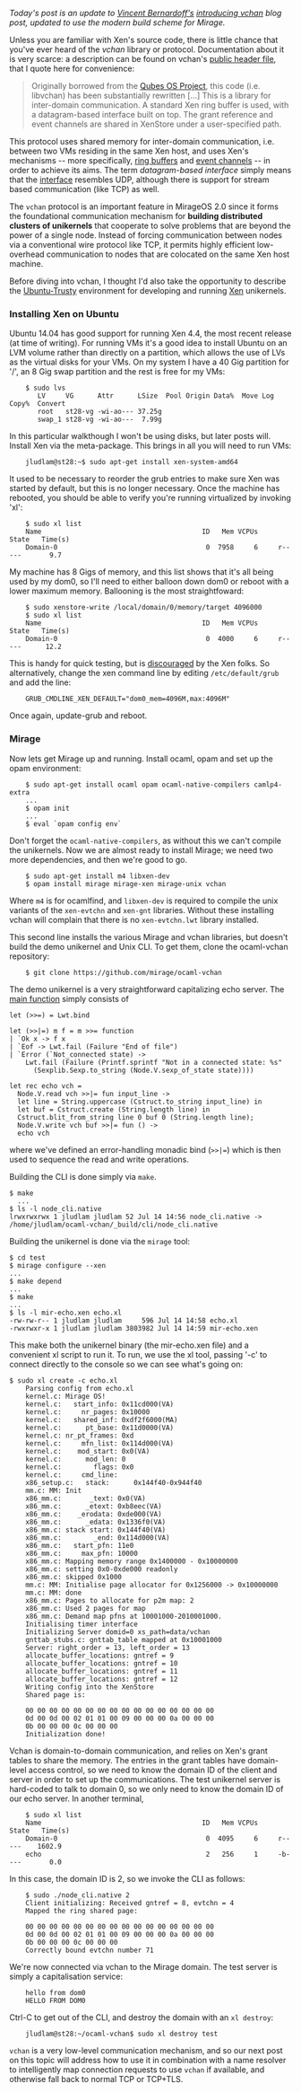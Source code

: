 *Today's post is an update to [Vincent Bernardoff's](https://github.com/vbmithr)
[introducing vchan](http://openmirage.org/blog/introducing-vchan) blog
post, updated to use the modern build scheme for Mirage.*

Unless you are familiar with Xen's source code, there is little chance
that you've ever heard of the *vchan* library or
protocol. Documentation about it is very scarce: a description can be
found on vchan's
[public header file](http://xenbits.xen.org/gitweb/?p=xen.git;a=blob;f=xen/include/public/io/libxenvchan.h;hb=HEAD),
that I quote here for convenience:

> Originally borrowed from the
> [Qubes OS Project](http://www.qubes-os.org), this code (i.e. libvchan)
> has been substantially rewritten [...]
> This is a library for inter-domain communication.  A standard Xen ring
> buffer is used, with a datagram-based interface built on top.  The
> grant reference and event channels are shared in XenStore under a
> user-specified path.

This protocol uses shared memory for inter-domain communication,
i.e. between two VMs residing in the same Xen host, and uses Xen's
mechanisms -- more specifically,
[ring buffers](http://www.informit.com/articles/article.aspx?p=1160234&seqNum=3)
and
[event channels](http://xenbits.xen.org/gitweb/?p=xen.git;a=blob;f=tools/libxc/xenctrl.h;h=f2cebafc9ddd4815ffc73fcf9e0d292b1d4c91ff;hb=HEAD#l934)
-- in order to achieve its aims. The term *datagram-based interface* simply
means that the
[interface](http://xenbits.xen.org/gitweb/?p=xen.git;a=blob;f=tools/libvchan/libxenvchan.h;h=6365d36a06f8c8f56454724cefc4c2f1d39beba2;hb=HEAD)
resembles UDP, although there is support for stream based communication (like
TCP) as well.

The `vchan` protocol is an important feature in MirageOS 2.0 since it
forms the foundational communication mechanism for **building distributed
clusters of unikernels** that cooperate to solve problems that are beyond
the power of a single node.  Instead of forcing communication between
nodes via a conventional wire protocol like TCP, it permits highly efficient
low-overhead communication to nodes that are colocated on the same Xen
host machine.

Before diving into vchan, I thought I'd also take the opportunity to describe the
[Ubuntu-Trusty](http://releases.ubuntu.com/14.04/) environment for developing
and running [Xen](http://www.xenproject.org/) unikernels.

### Installing Xen on Ubuntu

Ubuntu 14.04 has good support for running Xen 4.4, the most recent release (at time of writing).
For running VMs it's a good idea to install Ubuntu on an LVM volume rather than directly on a
partition, which allows the use of LVs as the virtual disks for your VMs. On my system I have
a 40 Gig partition for '/', an 8 Gig swap partition and the rest is free for my VMs:

```
    $ sudo lvs
       LV     VG      Attr      LSize  Pool Origin Data%  Move Log Copy%  Convert
       root   st28-vg -wi-ao--- 37.25g
       swap_1 st28-vg -wi-ao---  7.99g
```

In this particular walkthough I won't be using disks, but later posts will.
Install Xen via the meta-package. This brings in all you will need to run VMs:

```
    jludlam@st28:~$ sudo apt-get install xen-system-amd64
```

It used to be necessary to reorder the grub entries to make sure Xen was started
by default, but this is no longer necessary. Once the machine has rebooted, you
should be able to verify you're running virtualized by invoking 'xl':

```
    $ sudo xl list
	Name                                        ID   Mem VCPUs      State   Time(s)
    Domain-0                                     0  7958     6     r-----       9.7
```

My machine has 8 Gigs of memory, and this list shows that it's all being used by
my dom0, so I'll need to either balloon down dom0 or reboot with a lower maximum
memory. Ballooning is the most straightfoward:

```
    $ sudo xenstore-write /local/domain/0/memory/target 4096000
    $ sudo xl list
    Name                                        ID   Mem VCPUs      State   Time(s)
    Domain-0                                     0  4000     6     r-----      12.2
```

This is handy for quick testing, but is [discouraged](http://wiki.xenproject.org/wiki/Xen_Project_Best_Practices) by the Xen folks. So alternatively, change the xen command line by
editing `/etc/default/grub` and add the line:

```
    GRUB_CMDLINE_XEN_DEFAULT="dom0_mem=4096M,max:4096M"
```

Once again, update-grub and reboot.

### Mirage

Now lets get Mirage up and running. Install ocaml, opam and set up the opam environment:

```
	$ sudo apt-get install ocaml opam ocaml-native-compilers camlp4-extra
	...
	$ opam init
	...
	$ eval `opam config env`
```

Don't forget the `ocaml-native-compilers`, as without this we can't
compile the unikernels. Now we are almost ready to install Mirage; we
need two more dependencies, and then we're good to go.

```
    $ sudo apt-get install m4 libxen-dev
    $ opam install mirage mirage-xen mirage-unix vchan
```

Where `m4` is for ocamlfind, and `libxen-dev` is required to compile the
unix variants of the `xen-evtchn` and `xen-gnt` libraries. Without these
installing vchan will complain that there is no `xen-evtchn.lwt`
library installed.

This second line installs the various Mirage and vchan libraries, but
doesn't build the demo unikernel and Unix CLI.  To get them, clone
the ocaml-vchan repository:

```
    $ git clone https://github.com/mirage/ocaml-vchan
```

The demo unikernel is a very straightforward capitalizing echo server.
The [main function](https://github.com/mirage/ocaml-vchan/blob/master/test/echo.ml#L13) simply consists of

```
let (>>=) = Lwt.bind

let (>>|=) m f = m >>= function
| `Ok x -> f x
| `Eof -> Lwt.fail (Failure "End of file")
| `Error (`Not_connected state) ->
    Lwt.fail (Failure (Printf.sprintf "Not in a connected state: %s"
      (Sexplib.Sexp.to_string (Node.V.sexp_of_state state))))

let rec echo vch =
  Node.V.read vch >>|= fun input_line ->
  let line = String.uppercase (Cstruct.to_string input_line) in
  let buf = Cstruct.create (String.length line) in
  Cstruct.blit_from_string line 0 buf 0 (String.length line);
  Node.V.write vch buf >>|= fun () ->
  echo vch
```

where we've defined an error-handling monadic bind (```>>|=```) which
is then used to sequence the read and write operations.

Building the CLI is done simply via `make`.

```
$ make
  ...
$ ls -l node_cli.native
lrwxrwxrwx 1 jludlam jludlam 52 Jul 14 14:56 node_cli.native -> /home/jludlam/ocaml-vchan/_build/cli/node_cli.native
```

Building the unikernel is done via the `mirage` tool:

```
$ cd test
$ mirage configure --xen
...
$ make depend
...
$ make
...
$ ls -l mir-echo.xen echo.xl
-rw-rw-r-- 1 jludlam jludlam     596 Jul 14 14:58 echo.xl
-rwxrwxr-x 1 jludlam jludlam 3803982 Jul 14 14:59 mir-echo.xen
```

This make both the unikernel binary (the mir-echo.xen file) and a convenient
xl script to run it. To run, we use the xl tool, passing '-c' to connect
directly to the console so we can see what's going on:

```
$ sudo xl create -c echo.xl
	Parsing config from echo.xl
	kernel.c: Mirage OS!
	kernel.c:   start_info: 0x11cd000(VA)
	kernel.c:     nr_pages: 0x10000
	kernel.c:   shared_inf: 0xdf2f6000(MA)
	kernel.c:      pt_base: 0x11d0000(VA)
	kernel.c: nr_pt_frames: 0xd
	kernel.c:     mfn_list: 0x114d000(VA)
	kernel.c:    mod_start: 0x0(VA)
	kernel.c:      mod_len: 0
	kernel.c:        flags: 0x0
	kernel.c:     cmd_line:
	x86_setup.c:   stack:      0x144f40-0x944f40
	mm.c: MM: Init
	x86_mm.c:       _text: 0x0(VA)
	x86_mm.c:      _etext: 0xb8eec(VA)
	x86_mm.c:    _erodata: 0xde000(VA)
	x86_mm.c:      _edata: 0x1336f0(VA)
	x86_mm.c: stack start: 0x144f40(VA)
	x86_mm.c:        _end: 0x114d000(VA)
	x86_mm.c:   start_pfn: 11e0
	x86_mm.c:     max_pfn: 10000
	x86_mm.c: Mapping memory range 0x1400000 - 0x10000000
	x86_mm.c: setting 0x0-0xde000 readonly
	x86_mm.c: skipped 0x1000
	mm.c: MM: Initialise page allocator for 0x1256000 -> 0x10000000
	mm.c: MM: done
	x86_mm.c: Pages to allocate for p2m map: 2
	x86_mm.c: Used 2 pages for map
	x86_mm.c: Demand map pfns at 10001000-2010001000.
	Initialising timer interface
	Initializing Server domid=0 xs_path=data/vchan
	gnttab_stubs.c: gnttab_table mapped at 0x10001000
	Server: right_order = 13, left_order = 13
	allocate_buffer_locations: gntref = 9
	allocate_buffer_locations: gntref = 10
	allocate_buffer_locations: gntref = 11
	allocate_buffer_locations: gntref = 12
	Writing config into the XenStore
	Shared page is:

    00 00 00 00 00 00 00 00 00 00 00 00 00 00 00 00
    0d 00 0d 00 02 01 01 00 09 00 00 00 0a 00 00 00
    0b 00 00 00 0c 00 00 00
    Initialization done!
```

Vchan is domain-to-domain communication, and relies on Xen's grant
tables to share the memory. The entries in the grant tables have
domain-level access control, so we need to know the domain ID of the
client and server in order to set up the communications. The test
unikernel server is hard-coded to talk to domain 0, so we only need to
know the domain ID of our echo server. In another terminal,

```
    $ sudo xl list
    Name                                        ID   Mem VCPUs      State   Time(s)
    Domain-0                                     0  4095     6     r-----    1602.9
    echo                                         2   256     1     -b----       0.0
```

In this case, the domain ID is 2, so we invoke the CLI as follows:

```
    $ sudo ./node_cli.native 2
	Client initializing: Received gntref = 8, evtchn = 4
	Mapped the ring shared page:

    00 00 00 00 00 00 00 00 00 00 00 00 00 00 00 00
    0d 00 0d 00 02 01 01 00 09 00 00 00 0a 00 00 00
    0b 00 00 00 0c 00 00 00
    Correctly bound evtchn number 71
```

We're now connected via vchan to the Mirage domain. The test server
is simply a capitalisation service:

```
    hello from dom0
	HELLO FROM DOM0
```

Ctrl-C to get out of the CLI, and destroy the domain with an `xl destroy`:

```
    jludlam@st28:~/ocaml-vchan$ sudo xl destroy test
```

`vchan` is a very low-level communication mechanism, and so our next post on
this topic will address how to use it in combination with a name resolver
to intelligently map connection requests to use `vchan` if available, and
otherwise fall back to normal TCP or TCP+TLS.
